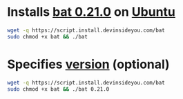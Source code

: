 # Installs [bat 0.21.0](https://github.com/sharkdp/bat) on [Ubuntu](https://www.ubuntu.com/)

```bash
wget -q https://script.install.devinsideyou.com/bat
sudo chmod +x bat && ./bat
```

# Specifies [version](https://github.com/sharkdp/bat/releases) (optional)

```bash
wget -q https://script.install.devinsideyou.com/bat
sudo chmod +x bat && ./bat 0.21.0
```

